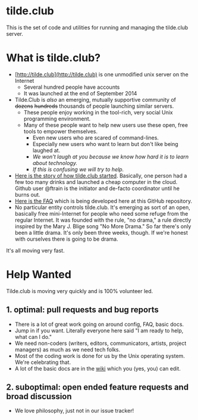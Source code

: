 tilde.club
==========

This is the set of code and utilities for running and managing the
tilde.club server.

# What is tilde.club?
- [http://tilde.club](http://tilde.club) is one unmodified unix server on the Internet
  - Several hundred people have accounts
  - It was launched at the end of September 2014
- Tilde.Club is *also* an emerging, mutually supportive community of <del>dozens</del> <del>hundreds</del> thousands of people launching similar servers.
  - These people enjoy working in the tool-rich, very social Unix programming environment. 
  - Many of these people want to help new users use these open, free tools to empower themselves. 
    - Even new users who are scared of command-lines. 
    - Especially new users who want to learn but don't like being laughed at. 
    - _We won't laugh at you because we know how hard it is to learn about technology._
    - _If this is confusing we will try to help._
- [Here is the story of how tilde.club started](https://medium.com/message/tilde-club-i-had-a-couple-drinks-and-woke-up-with-1-000-nerds-a8904f0a2ebf). Basically, one person had a few too many drinks and launched a cheap computer in the cloud. Github user @ftrain is the initiator and de-facto coordinator until he burns out.
- [Here is the FAQ](http://tilde.club/~faq/) which is being developed here at this GitHub repository.
- No particular entity controls tilde.club. It's emerging as sort of an open, basically free mini-Internet for people who need some refuge from the regular Internet. It was founded with the rule, "no drama," a rule directly inspired by the  Mary J. Blige song  "No More Drama." So far there's only been a little drama. It's only been three weeks, though. If we're honest with ourselves there is going to be drama.

It's all moving very fast.

# Help Wanted
Tilde.club is moving very quickly and is 100% volunteer led.

## 1. optimal: pull requests and bug reports
- There is a lot of great work going on around config, FAQ, basic docs.
- Jump in if you want. Literally everyone here said "I am ready to help, what can I do."
- We need non-coders  (writers, editors, communicators, artists, project managers) as much as we need tech folks.
- Most of the coding work is done for us by the Unix operating system. We're celebrating that.
- A lot of the basic docs are in the [wiki](https://github.com/tildeclub/tilde.club/wiki) which you (yes, you) can edit.

## 2. suboptimal: open ended feature requests and broad discussion
- We love philosophy, just not in our issue tracker!
